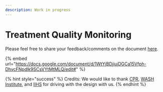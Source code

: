 ```yaml
---
description: Work in progress
---
```


# Treatment Quality Monitoring

Please feel free to share your feedback/comments on the document [here](https://docs.google.com/document/d/1WtYjBDjiujDGCa15Vfph-DhvcFNpdlk9SCsVYtMtMLQ/edit?usp=sharing).

{% embed url="https://docs.google.com/document/d/1WtYjBDjiujDGCa15Vfph-DhvcFNpdlk9SCsVYtMtMLQ/edit#" %}

{% hint style="success" %}
Credits: We would like to thank [CPR](https://www.cprindia.org), [WASH Institute](https://www.washinstitute.org), and [IIHS](https://iihs.co.in) for driving with the design with us.
{% endhint %}




